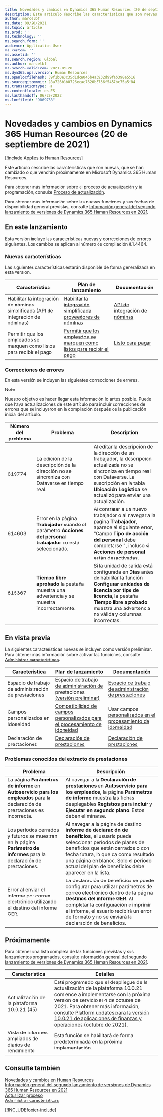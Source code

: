 ```yaml
---
title: Novedades y cambios en Dynamics 365 Human Resources (20 de septiembre de 2021)
description: Este artículo describe las características que son nuevas o que se han cambiado en Microsoft Dynamics 365 Human Resources para el 20 de septiembre de 2021.
author: marcelbf
ms.date: 09/20/2021
ms.topic: article
ms.prod: ''
ms.technology: ''
ms.search.form: ''
audience: Application User
ms.custom: ''
ms.assetid: ''
ms.search.region: Global
ms.author: marcelbf
ms.search.validFrom: 2021-09-20
ms.dyn365.ops.version: Human Resources
ms.openlocfilehash: 59f1b0e3c35d1dce045b4a3932d99fab398e5516
ms.sourcegitcommit: 28a726b3b0726ecac7620b5736f5457bc75a5f84
ms.translationtype: HT
ms.contentlocale: es-ES
ms.lasthandoff: 06/29/2022
ms.locfileid: "9069768"
---
```

# <a name="whats-new-or-changed-in-dynamics-365-human-resources-september-20-2021"></a>Novedades y cambios en Dynamics 365 Human Resources (20 de septiembre de 2021)

[!include [Applies to Human Resources](../includes/applies-to-hr.md)]

Este artículo describe las características que son nuevas, que se han cambiado o que vendrán próximamente en Microsoft Dynamics 365 Human Resources.

Para obtener más información sobre el proceso de actualización y la programación, consulte [Proceso de actualización](hr-admin-setup-update-process.md).

Para obtener más información sobre las nuevas funciones y sus fechas de disponibilidad general previstas, consulte [Información general del segundo lanzamiento de versiones de Dynamics 365 Human Resources en 2021](/dynamics365-release-plan/2021wave2/human-resources/dynamics365-human-resources/).

## <a name="in-this-release"></a>En este lanzamiento

Esta versión incluye las características nuevas y correcciones de errores siguientes. Los cambios se aplican al número de compilación 8.1.4464.

### <a name="new-features"></a>Nuevas características

Las siguientes características estarán disponible de forma generalizada en esta versión.

| Característica | Plan de lanzamiento | Documentación |
|---|---|---|
| Habilitar la integración de nóminas simplificada (API de integración de nóminas) | [Habilitar la integración simplificada proveedores de nóminas](/dynamics365-release-plan/2021wave1/human-resources/dynamics365-human-resources/enable-simplified-integration-payroll-providers) | [API de integración de nóminas](hr-admin-integration-payroll-api-introduction.md) |
| Permitir que los empleados se marquen como listos para recibir el pago | [Permitir que los empleados se marquen como listos para recibir el pago](/dynamics365-release-plan/2021wave1/human-resources/dynamics365-human-resources/enable-employees-be-marked-as-ready-pay) | [Listo para pagar](/dynamics365/human-resources/hr-compensation-payroll) |

### <a name="bug-fixes"></a>Correcciones de errores

En esta versión se incluyen las siguientes correcciones de errores.

> [!NOTE]
> Nuestro objetivo es hacer llegar esta información lo antes posible. Puede que haya actualizaciones de este artículo para incluir correcciones de errores que se incluyeron en la compilación después de la publicación inicial del artículo.

| Número del problema | Problema | Description |
|---|---|---|
| 619774 | La edición de la descripción de la dirección no se sincroniza con Dataverse en tiempo real. | Al editar la descripción de la dirección de un trabajador, la descripción actualizada no se sincroniza en tiempo real con Dataverse. La suscripción en la tabla **Ubicación Logística** se actualizó para enviar una actualización. |
| 614603| Error en la página **Trabajador** cuando el parámetro **Acciones del personal trabajador** no está seleccionado. | Al contratar a un nuevo trabajador o al navegar a la página **Trabajador**, aparece el siguiente error, "Campo **Tipo de acción del personal** debe completarse ", incluso si **Acciones de personal** están desactivadas. |
| 615367 | **Tiempo libre aprobado** la pestaña muestra una advertencia y se muestra incorrectamente. | Si la unidad de salida está configurada en **Días** antes de habilitar la función **Configurar unidades de licencia por tipo de licencia**, la pestaña **Tiempo libre aprobado** muestra una advertencia no válida y columnas incorrectas. |


## <a name="in-preview"></a>En vista previa

La siguientes características nuevas se incluyen como versión preliminar. Para obtener más información sobre activar las funciones, consulte [Administrar características](hr-admin-manage-features.md).

| Característica | Plan de lanzamiento | Documentación |
|---|---|---|
| Espacio de trabajo de administración de prestaciones | [Espacio de trabajo de administración de prestaciones (versión preliminar)](/dynamics365-release-plan/2020wave2/human-resources/dynamics365-human-resources/benefits-management-workspace) | [Espacio de trabajo de administración de prestaciones](hr-benefits-management-workspace.md) |
| Campos personalizados en Idoneidad |[Compatibilidad de campos personalizados para el procesamiento de idoneidad](/dynamics365-release-plan/2021wave1/human-resources/dynamics365-human-resources/custom-field-support-benefits-management) | [Usar campos personalizados en el procesamiento de idomeidad](/dynamics365/human-resources/hr-benefits-setup-eligibility-rules#using-custom-fields-in-eligibility-rules) |
| Declaración de prestaciones |[Declaración de prestaciones](/dynamics365-release-plan/2021wave1/human-resources/dynamics365-human-resources/benefits-summary-statement) | [Declaración de prestaciones](hr-benefits-statement.md) |

### <a name="benefits-statement-known-issues"></a>Problemas conocidos del extracto de prestaciones

| Problema | Descripción |
|---|---|
| La página **Parámetros de informe** en **Autoservicio para los empleados** para la declaración de prestaciones es incorrecta. | Al navegar a la **Declaración de prestaciones** en **Autoservicio para los empleados**, la página **Parámetros de informe** muestra las fichas desplegables **Registros para incluir** y **Ejecutar en segundo plano**.  Estos deben eliminarse. |
| Los períodos cerrados y futuros se muestran en la página **Parámetro de informes** para la declaración de prestaciones. | Al navegar a la página de destino **Informe de declaración de beneficios**, el usuario puede seleccionar períodos de planes de beneficios que están cerrados o con fecha futura, lo que da como resultado una página en blanco. Solo el período actual del plan de beneficios debe aparecer en la lista. |
|Error al enviar el informe por correo electrónico utilizando el destino del informe GER. | La declaración de beneficios se puede configurar para utilizar parámetros de correo electrónico dentro de la página **Destinos del informe GER**. Al completar la configuración e imprimir el informe, el usuario recibirá un error de formato y no se enviará la declaración de beneficios.|


## <a name="coming-soon"></a>Próximamente

Para obtener una lista completa de las funciones previstas y sus lanzamientos programados, consulte [Información general del segundo lanzamiento de versiones de Dynamics 365 Human Resources en 2021](/dynamics365-release-plan/2021wave2/human-resources/dynamics365-human-resources/).

| Característica | Detalles |
|---|---|
| Actualización de la plataforma 10.0.21 (45) | Está programado que el despliegue de la actualización de la plataforma 10.0.21 comience a implementarse con la próxima versión de servicio el 4 de octubre de 2021. Para obtener más información, consulte [Platform updates para la versión 10.0.21 de aplicaciones de finanzas y operaciones (octubre de 2021)](/dynamics365/fin-ops-core/dev-itpro/get-started/whats-new-platform-updates-10-0-21). |
|Vista de informes ampliados de diarios de rendimiento | Esta función se habilitará de forma predeterminada en la próxima implementación. |


## <a name="see-also"></a>Consulte también

[Novedades y cambios en Human Resources](hr-admin-whats-new.md)</br>
[Información general del segundo lanzamiento de versiones de Dynamics 365 Human Resources en 2021](/dynamics365-release-plan/2021wave2/human-resources/dynamics365-human-resources/)</br>
[Actualizar proceso](hr-admin-setup-update-process.md)</br>
[Administrar características](hr-admin-manage-features.md)

[!INCLUDE[footer-include](../includes/footer-banner.md)]

